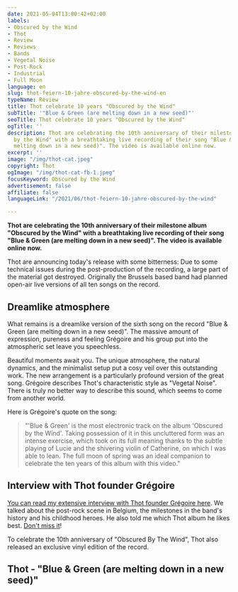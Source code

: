```yaml
---
date: 2021-05-04T13:00:42+02:00
labels:
- Obscured by the Wind
- Thot
- Review
- Reviews
- Bands
- Vegetal Noise
- Post-Rock
- Industrial
- Full Moon
language: en
slug: thot-feiern-10-jahre-obscured-by-the-wind-en
typeName: Review
title: Thot celebrate 10 years "Obscured by the Wind"
subTitle: '"Blue & Green (are melting down in a new seed)"'
seoTitle: Thot celebrate 10 years "Obscured by the Wind"
ogTitle: ''
description: Thot are celebrating the 10th anniversary of their milestone album "Obscured
  by the Wind" with a breathtaking live recording of their song "Blue & Green (are
  melting down in a new seed)". The video is available online now.
excerpt: ''
image: "/img/thot-cat.jpeg"
copyright: Thot
ogImage: "/img/thot-cat-fb-1.jpeg"
focusKeyword: Obscured by the Wind
advertisement: false
affiliate: false
languageLink: "/2021/06/thot-feiern-10-jahre-obscured-by-the-wind"

---
```

**Thot are celebrating the 10th anniversary of their milestone album "Obscured by the Wind" with a breathtaking live recording of their song "Blue & Green (are melting down in a new seed)". The video is available online now.**

Thot are announcing today's release with some bitterness: Due to some technical issues during the post-production of the recording, a large part of the material got destroyed. Originally the Brussels based band had planned open-air live versions of all ten songs on the record.

## Dreamlike atmosphere

What remains is a dreamlike version of the sixth song on the record "Blue & Green (are melting down in a new seed)". The massive amount of expression, pureness and feeling Grégoire and his group put into the atmospheric set leave you speechless.

Beautiful moments await you. The unique atmosphere, the natural dynamics, and the minimalist setup put a cosy veil over this outstanding work. The new arrangement is a particularly profound version of the great song. Grégoire describes Thot's characteristic style as "Vegetal Noise". There is truly no better way to describe this sound, which seems to come from another world.

Here is Grégoire's quote on the song:

> "'Blue & Green' is the most electronic track on the album 'Obscured by the Wind'. Taking possession of it in this uncluttered form was an intense exercise, which took on its full meaning thanks to the subtle playing of Lucie and the shivering violin of Catherine, on which I was able to lean. The full moon of spring was an ideal companion to celebrate the ten years of this album with this video."

## Interview with Thot founder Grégoire

[You can read my extensive interview with Thot founder Grégoire here](http://cardamonchai.com/2021/04/thot-interview/). We talked about the post-rock scene in Belgium, the milestones in the band's history and his childhood heroes. He also told me which Thot album he likes best. [Don't miss it](http://cardamonchai.com/2021/04/thot-interview/)!

To celebrate the 10th anniversary of "Obscured By The Wind", Thot also released an exclusive vinyl edition of the record.

## Thot - "Blue & Green (are melting down in a new seed)"

<YouTube id="sPTa0VCO_qY" />